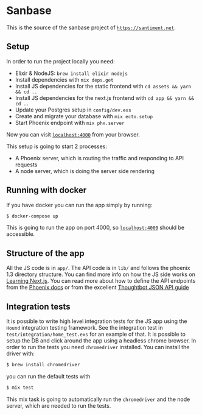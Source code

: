# Sanbase

This is the source of the sanbase project of [`https://santiment.net`](https://santiment.net).

## Setup

  In order to run the project locally you need:

  * Elixir & NodeJS: `brew install elixir nodejs`
  * Install dependencies with `mix deps.get`
  * Install JS dependencies for the static frontend with `cd assets && yarn && cd ..`
  * Install JS dependencies for the next.js frontend with `cd app && yarn && cd ..`
  * Update your Postgres setup in `config/dev.exs`
  * Create and migrate your database with `mix ecto.setup`
  * Start Phoenix endpoint with `mix phx.server`

Now you can visit [`localhost:4000`](http://localhost:4000) from your browser.

This setup is going to start 2 processes:
  * A Phoenix server, which is routing the traffic and responding to API requests
  * A node server, which is doing the server side rendering

## Running with docker

If you have docker you can run the app simply by running:

```bash
$ docker-compose up
```

This is going to run the app on port 4000, so [`localhost:4000`](http://localhost:4000) should be accessible.

## Structure of the app

All the JS code is in `app/`. The API code is in `lib/` and follows the phoenix 1.3
directory structure. You can find more info on how the JS side works on [Learning Next.js](https://learnnextjs.com). You can read more about how to define the API
endpoints from the [Phoenix docs](https://hexdocs.pm/phoenix/overview.html) or from the excellent [Thoughtbot JSON API guide](https://robots.thoughtbot.com/building-a-phoenix-json-api)

## Integration tests

It is possible to write high level integration tests for the JS app using the `Hound`
integration testing framework. See the integration test in `test/integration/home_test.exs`
for an example of that. It is possible to setup the DB and click around the app using
a headless chrome browser. In order to run the tests you need `chromedriver` installed.
You can install the driver with:

```bash
$ brew install chromedriver
```

you can run the default tests with

```bash
$ mix test
```

This mix task is going to automatically run the `chromedriver` and the node server,
which are needed to run the tests.
